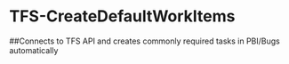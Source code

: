 # TFS-CreateDefaultWorkItems

##Connects to TFS API and creates commonly required  tasks in PBI/Bugs automatically
